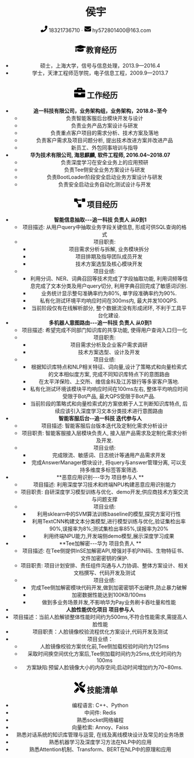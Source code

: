  <center>
     <h1>侯宇</h1>
     <div>
         <span>
             <img src="assets/phone-solid.svg" width="18px">
             18321736710
         </span>
         ·
         <span>
             <img src="assets/envelope-solid.svg" width="18px">
             hy572801400@163.com
         </span>

## <img src="assets/graduation-cap-solid.svg" width="30px">教育经历


- 硕士，上海大学，信号与信息处理，2013.9—2016.4
- 学士，天津工程师范学院，电子信息工程，2009.9—2013.7

## <img src="assets/briefcase-solid.svg" width="30px"> 工作经历

- **追一科技有限公司，业务架构组，业务架构，2018.8~至今**
   * 负责智能客服后台模块开发与设计
   * 负责业务产品方案设计与研发
   * 负责重点客户项目的需求分析、技术方案及落地
   * 负责客户需求及项目问题分析, 提出技术改进方案并改进产品
   * 新员工、外包同事培训与指导
- **华为技术有限公司,   海思麒麟,  软件工程师,  2016.04~2018.07**
   - 负责深度学习在安全业务上的应用预研
   - 负责Tee侧安全业务方案设计与研发
   - 负责BootLoader阶段安全启动业务方案设计与研发
   - 负责安全启动业务自动化测试设计与开发

## <img src="assets/project-diagram-solid.svg" width="30px"> 项目经历

- **智能信息抽取---追一科技 			负责人 从0到1**
  - 项目描述: 从用户query中抽取业务字段关键信息, 形成可供SQL查询的格式
  - 项目职责: 
    - 项目需求分析与拆解, 业务模块拆分
    - 项目排期及指导团队成员开发
    - 技术方案选型及核心模块开发
  - 项目业绩:
    - 利用分词、NER、词典召回等技术完成了字段抽取功能,  利用词频等信息完成了文本分类及用户query切分, 利用字典召回完成了敏感词识别.
    - 业务统计显示整句准确率约为80%, 单字段准确率约为90%.
    - 私有化测试环境平均响应时间在300ms内, 最大并发100QPS.
    - 当前阶段仅有在线解析部分,  整个数据流没有形成闭环, 不利于工具平台化建设.
- **多机器人意图路由---追一科技       负责人 从0到1**
  - 项目描述:  希望完成不同部门知识库的共享功能, 使得用户查询入口归一化
  - 项目职责: 
    - 项目需求分析及企业客户需求调研
    - 技术方案选型、设计及开发
  - 项目业绩:
    - 根据知识库特点和NLP相关特征、词向量,设计了策略式和向量检索式的文本相似度方案, 完成不同知识库特点下的意图路由
    - 在太平洋保险、上交所、维信金科及江苏银行等多家客户落地.
    - 私有化测试环境该模块平均响应时间在100ms左右, 整体平均响应时间受限于Bot产品, 最大QPS受限于Bot产品.
    - 当前阶段的策略式和向量检索式的方案依赖于人工判断知识库特点, 后续应该引入深度学习文本分类技术进行意图路由
- **智能客服后台--追一科技              迭代参与人**          	                               
  - 项目描述: 智能客服后台版本迭代及定制化需求分析设计
  - 项目职责: 智能客服接入层模块负责人, 接入层产品需求及定制化需求分析及开发.
  - 项目业绩:
    - 完成限流、敏感词、日志统计等通用产品需求开发
    - 完成AnswerManager模块设计, 将query与answer管理分离, 可以支持多维度多标签答案筛选.
- **恶意应用识别---华为                    项目参与人		**
  - 项目描述: 利用深度学习技术和终端NPU构建恶意应用识别能力  
  - 项目职责: 自研深度学习模型训练与优化、demo开发;供应商技术方案交流与问题支撑
  - 项目业绩:
    - 利用sklearn中的SVM算法训练baseline的模型,探究方案可行性
    - 利用TextCNN构建文本分类模型,进行模型训练与优化,验证集检出率90%,误报率为8%;测试集检出率85%,误报率为20%              
    - 利用终端NPU能力,开发端侧demo模型,展示深度学习成果
- **Tee加解密---华为                          项目负责人		**
  - 项目描述: 在Tee侧提供InSE加解密API,增强对手机PIN码、生物特征书、文件加密密钥的保护.
  - 项目职责: 项目计划安排、责任组件沟通与人力协调、整体方案设计、相关文档撰写、代码开发及测试
  - 项目业绩:
    -  完成Tee侧加解密模块代码开发,做到加密密钥不出硬件,防止暴力破解              
    - 加密数据性能达到100KB/100ms              
    - 做到多业务场景并发,不影响华为Pay业务刷卡吞吐量和性能
-   **人脸性能优化项目**                  **项目参与人**    
  - 项目描述：当前人脸解锁整体性能时间约为500ms,不符合性能需求,需提高人脸性能
  - 项目职责：人脸镜像校验流程优化方案设计,代码开发及测试 
  - 项目业绩：
    - 人脸镜像校验方案优化前,Tee侧加载校验时间约为125ms  
    - 采取时间换空间优化方案后,Tee侧加载时间约为25ms,优化时间约为100ms
    - 方案缺陷:预留人脸镜像大小的内存空间;启动时间增加约为70~80ms.  

## <img src="assets/tools-solid.svg" width="30px"> 技能清单

- 编程语言: C++、Python
- 中间件: Redis
- 熟悉socket网络编程
- 向量检索: Annoy、Faiss
- 熟悉对话系统的知识库管理与运营, 在线及离线模块设计及常见的业务场景
- 熟悉机器学习及深度学习方法在NLP中的应用
- 熟悉Attention机制、Transform、BERT在NLP中的原理和应用
